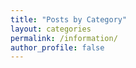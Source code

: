 ```yaml
---
title: "Posts by Category"
layout: categories
permalink: /information/
author_profile: false
---
```

